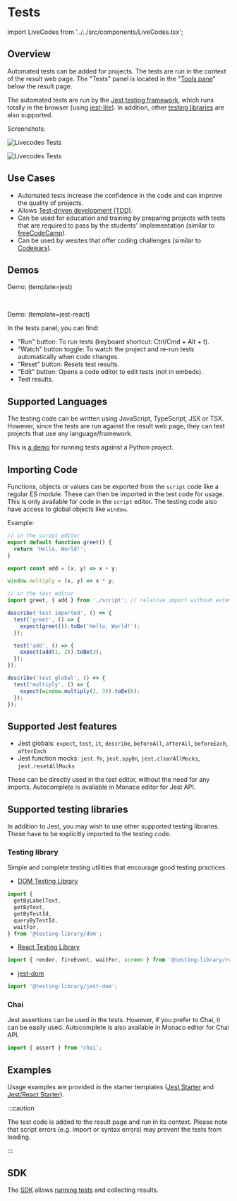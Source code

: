 # Tests

import LiveCodes from '../../src/components/LiveCodes.tsx';

## Overview

Automated tests can be added for projects. The tests are run in the context of the result web page.
The "Tests" panel is located in the "[Tools pane](./tools-pane.md)" below the result page.

The automated tests are run by the <a href="https://jestjs.io/" target="_blank">Jest testing framework</a>, which runs totally in the browser (using <a href="https://github.com/kvendrik/jest-lite" target="_blank">jest-lite</a>). In addition, other [testing libraries](#supported-testing-libraries) are also supported.

Screenshots:

![Livecodes Tests](/img/screenshots/tests.png)

![Livecodes Tests](/img/screenshots/test-editor.png)

## Use Cases

- Automated tests increase the confidence in the code and can improve the quality of projects.
- Allows <a href="https://en.wikipedia.org/wiki/Test-driven_development" target="_blank">Test-driven development (TDD)</a>.
- Can be used for education and training by preparing projects with tests that are required to pass by the students' implementation (similar to <a href="https://www.freecodecamp.org/learn" target="_blank">freeCodeCamp</a>).
- Can be used by wesites that offer coding challenges (similar to <a href="https://www.codewars.com/" target="_blank">Codewars</a>).

## Demos

Demo: (template=jest)

<LiveCodes query="template=jest&tests"></LiveCodes>

<p>&nbsp;</p>

Demo: (template=jest-react)

<LiveCodes query="template=jest-react&tests"></LiveCodes>

In the tests panel, you can find:

- "Run" button: To run tests (keyboard shortcut: Ctrl/Cmd + Alt + t).
- "Watch" button toggle: To watch the project and re-run tests automatically when code changes.
- "Reset" button: Resets test results.
- "Edit" button: Opens a code editor to edit tests (not in embeds).
- Test results.

## Supported Languages

The testing code can be written using JavaScript, TypeScript, JSX or TSX.
However, since the tests are run against the result web page, they can test projects that use any language/framework.

This is <a href="https://livecodes.io/?x=id/3i8wrwcwhud&tests" target="_blank">a demo</a> for running tests against a Python project.

<LiveCodes query="x=id/3i8wrwcwhud&tests"></LiveCodes>

## Importing Code

Functions, objects or values can be exported from the `script` code like a regular ES module.
These can then be imported in the test code for usage. This is only available for code in the `script` editor. The testing code also have access to global objects like `window`.

Example:

```js
// in the script editor
export default function greet() {
  return 'Hello, World!';
}

export const add = (x, y) => x + y;

window.multiply = (x, y) => x * y;
```

```js
// in the test editor
import greet, { add } from './script'; // relative import without extension

describe('test imported', () => {
  test('greet', () => {
    expect(greet()).toBe('Hello, World!');
  });

  test('add', () => {
    expect(add(1, 2)).toBe(3);
  });
});

describe('test global', () => {
  test('multiply', () => {
    expect(window.multiply(2, 3)).toBe(6);
  });
});
```

## Supported Jest features

- Jest globals: `expect`, `test`, `it`, `describe`, `beforeAll`, `afterAll`, `beforeEach`, `afterEach`
- Jest function mocks: `jest.fn`, `jest.spyOn`, `jest.clearAllMocks`, `jest.resetAllMocks`

These can be directly used in the test editor, without the need for any imports.
Autocomplete is available in Monaco editor for Jest API.

## Supported testing libraries

In addition to Jest, you may wish to use other supported testing libraries. These have to be explicitly imported to the testing code.

### Testing library

Simple and complete testing utilities that encourage good testing practices.

- <a href="https://testing-library.com/docs/dom-testing-library/intro" target="_blank">DOM Testing Library</a>

```js
import {
  getByLabelText,
  getByText,
  getByTestId,
  queryByTestId,
  waitFor,
} from '@testing-library/dom';
```

- <a href="https://testing-library.com/docs/react-testing-library/intro" target="_blank">React Testing Library</a>

```js
import { render, fireEvent, waitFor, screen } from '@testing-library/react';
```

- <a href="https://testing-library.com/docs/ecosystem-jest-dom" target="_blank">jest-dom</a>

```js
import '@testing-library/jest-dom';
```

### Chai

Jest assertions can be used in the tests. However, if you prefer to Chai, it can be easily used.
Autocomplete is also available in Monaco editor for Chai API.

```js
import { assert } from 'chai';
```

## Examples

Usage examples are provided in the starter templates (<a href="/?template=jest" target="_blank">Jest Starter</a> and <a href="/?template=jest-react" target="_blank">Jest/React Starter</a>).

:::caution

The test code is added to the result page and run in its context. Please note that script errors (e.g. import or syntax errors) may prevent the tests from loading.

:::

## SDK

The [SDK](../sdk/index.md) allows [running tests](../sdk/index.md#runtests) and collecting results.
